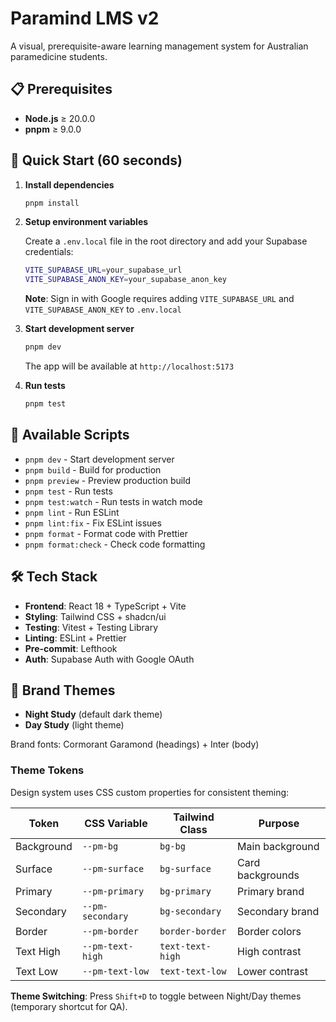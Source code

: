 # Paramind LMS v2

A visual, prerequisite-aware learning management system for Australian
paramedicine students.

## 📋 Prerequisites

- **Node.js** ≥ 20.0.0
- **pnpm** ≥ 9.0.0

## 🚀 Quick Start (60 seconds)

1. **Install dependencies**

   ```bash
   pnpm install
   ```

2. **Setup environment variables**

   Create a `.env.local` file in the root directory and add your Supabase credentials:

   ```bash
   VITE_SUPABASE_URL=your_supabase_url
   VITE_SUPABASE_ANON_KEY=your_supabase_anon_key
   ```

   **Note**: Sign in with Google requires adding `VITE_SUPABASE_URL` and
   `VITE_SUPABASE_ANON_KEY` to `.env.local`

3. **Start development server**

   ```bash
   pnpm dev
   ```

   The app will be available at `http://localhost:5173`

4. **Run tests**

   ```bash
   pnpm test
   ```

## 📜 Available Scripts

- `pnpm dev` - Start development server
- `pnpm build` - Build for production
- `pnpm preview` - Preview production build
- `pnpm test` - Run tests
- `pnpm test:watch` - Run tests in watch mode
- `pnpm lint` - Run ESLint
- `pnpm lint:fix` - Fix ESLint issues
- `pnpm format` - Format code with Prettier
- `pnpm format:check` - Check code formatting

## 🛠️ Tech Stack

- **Frontend**: React 18 + TypeScript + Vite
- **Styling**: Tailwind CSS + shadcn/ui
- **Testing**: Vitest + Testing Library
- **Linting**: ESLint + Prettier
- **Pre-commit**: Lefthook
- **Auth**: Supabase Auth with Google OAuth

## 🎨 Brand Themes

- **Night Study** (default dark theme)
- **Day Study** (light theme)

Brand fonts: Cormorant Garamond (headings) + Inter (body)

### Theme Tokens

Design system uses CSS custom properties for consistent theming:

| Token      | CSS Variable     | Tailwind Class   | Purpose          |
| ---------- | ---------------- | ---------------- | ---------------- |
| Background | `--pm-bg`        | `bg-bg`          | Main background  |
| Surface    | `--pm-surface`   | `bg-surface`     | Card backgrounds |
| Primary    | `--pm-primary`   | `bg-primary`     | Primary brand    |
| Secondary  | `--pm-secondary` | `bg-secondary`   | Secondary brand  |
| Border     | `--pm-border`    | `border-border`  | Border colors    |
| Text High  | `--pm-text-high` | `text-text-high` | High contrast    |
| Text Low   | `--pm-text-low`  | `text-text-low`  | Lower contrast   |

**Theme Switching**: Press `Shift+D` to toggle between Night/Day themes
(temporary shortcut for QA).

